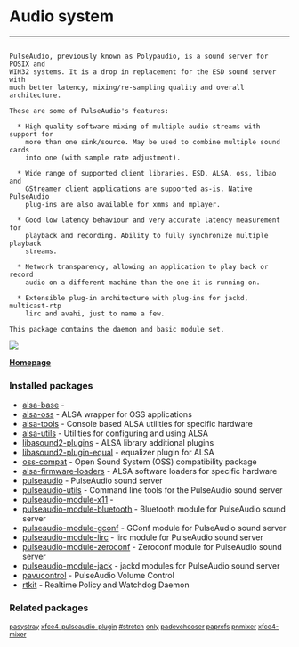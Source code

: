 # Audio system

____

```

PulseAudio, previously known as Polypaudio, is a sound server for POSIX and
WIN32 systems. It is a drop in replacement for the ESD sound server with
much better latency, mixing/re-sampling quality and overall architecture.

These are some of PulseAudio's features:

  * High quality software mixing of multiple audio streams with support for
    more than one sink/source. May be used to combine multiple sound cards
    into one (with sample rate adjustment).

  * Wide range of supported client libraries. ESD, ALSA, oss, libao and
    GStreamer client applications are supported as-is. Native PulseAudio
    plug-ins are also available for xmms and mplayer.

  * Good low latency behaviour and very accurate latency measurement for
    playback and recording. Ability to fully synchronize multiple playback
    streams.

  * Network transparency, allowing an application to play back or record
    audio on a different machine than the one it is running on.

  * Extensible plug-in architecture with plug-ins for jackd, multicast-rtp
    lirc and avahi, just to name a few.

This package contains the daemon and basic module set.

```

![](https://screenshots.debian.net/thumbnail/pavucontrol/)


 **[Homepage](http://www.alsa-project.org/)**

### Installed packages

* [alsa-base](https://packages.debian.org/jessie/alsa-base) - 
* [alsa-oss](https://packages.debian.org/jessie/alsa-oss) - ALSA wrapper for OSS applications
* [alsa-tools](https://packages.debian.org/jessie/alsa-tools) - Console based ALSA utilities for specific hardware
* [alsa-utils](https://packages.debian.org/jessie/alsa-utils) - Utilities for configuring and using ALSA
* [libasound2-plugins](https://packages.debian.org/jessie/libasound2-plugins) - ALSA library additional plugins
* [libasound2-plugin-equal](https://packages.debian.org/jessie/libasound2-plugin-equal) - equalizer plugin for ALSA
* [oss-compat](https://packages.debian.org/jessie/oss-compat) - Open Sound System (OSS) compatibility package
* [alsa-firmware-loaders](https://packages.debian.org/jessie/alsa-firmware-loaders) - ALSA software loaders for specific hardware
* [pulseaudio](https://packages.debian.org/jessie/pulseaudio) - PulseAudio sound server
* [pulseaudio-utils](https://packages.debian.org/jessie/pulseaudio-utils) - Command line tools for the PulseAudio sound server
* [pulseaudio-module-x11](https://packages.debian.org/jessie/pulseaudio-module-x11) - 
* [pulseaudio-module-bluetooth](https://packages.debian.org/jessie/pulseaudio-module-bluetooth) - Bluetooth module for PulseAudio sound server
* [pulseaudio-module-gconf](https://packages.debian.org/jessie/pulseaudio-module-gconf) - GConf module for PulseAudio sound server
* [pulseaudio-module-lirc](https://packages.debian.org/jessie/pulseaudio-module-lirc) - lirc module for PulseAudio sound server
* [pulseaudio-module-zeroconf](https://packages.debian.org/jessie/pulseaudio-module-zeroconf) - Zeroconf module for PulseAudio sound server
* [pulseaudio-module-jack](https://packages.debian.org/jessie/pulseaudio-module-jack) - jackd modules for PulseAudio sound server
* [pavucontrol](https://packages.debian.org/jessie/pavucontrol) - PulseAudio Volume Control
* [rtkit](https://packages.debian.org/jessie/rtkit) - Realtime Policy and Watchdog Daemon

### Related packages

<sub> [pasystray](https://packages.debian.org/jessie/pasystray) [xfce4-pulseaudio-plugin](https://packages.debian.org/jessie/xfce4-pulseaudio-plugin) [#stretch](https://packages.debian.org/jessie/#stretch) [only](https://packages.debian.org/jessie/only) [padevchooser](https://packages.debian.org/jessie/padevchooser) [paprefs](https://packages.debian.org/jessie/paprefs) [pnmixer](https://packages.debian.org/jessie/pnmixer) [xfce4-mixer](https://packages.debian.org/jessie/xfce4-mixer)  </sub>
